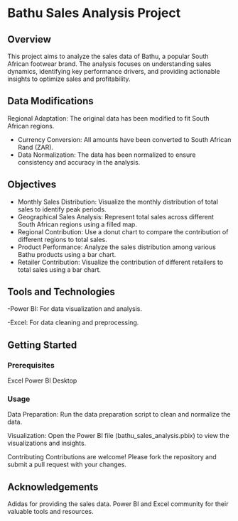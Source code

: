 # Bathu Sales Analysis Project
## Overview
This project aims to analyze the sales data of Bathu, a popular South African footwear brand. The analysis focuses on understanding sales dynamics, identifying key performance drivers, and providing actionable insights to optimize sales and profitability.

## Data Modifications
Regional Adaptation: The original data has been modified to fit South African regions.

- Currency Conversion: All amounts have been converted to South African Rand (ZAR).
- Data Normalization: The data has been normalized to ensure consistency and accuracy in the analysis.
## Objectives
- Monthly Sales Distribution: Visualize the monthly distribution of total sales to identify peak periods.
- Geographical Sales Analysis: Represent total sales across different South African regions using a filled map.
- Regional Contribution: Use a donut chart to compare the contribution of different regions to total sales.
- Product Performance: Analyze the sales distribution among various Bathu products using a bar chart.
- Retailer Contribution: Visualize the contribution of different retailers to total sales using a bar chart.

## Tools and Technologies
-Power BI: For data visualization and analysis.

-Excel: For data cleaning and preprocessing.

## Getting Started
### Prerequisites
Excel
Power BI Desktop

### Usage
Data Preparation: Run the data preparation script to clean and normalize the data.

Visualization: Open the Power BI file (bathu_sales_analysis.pbix) to view the visualizations and insights.

Contributing Contributions are welcome! Please fork the repository and submit a pull request with your changes.

## Acknowledgements
Adidas for providing the sales data.
Power BI and Excel community for their valuable tools and resources.
